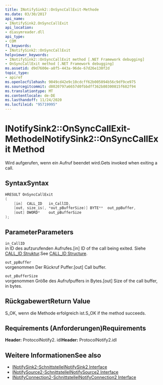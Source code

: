 ```yaml
---
title: INotifySink2::OnSyncCallExit-Methode
ms.date: 03/30/2017
api_name:
- INotifySink2.OnSyncCallExit
api_location:
- diasymreader.dll
api_type:
- COM
f1_keywords:
- INotifySink2::OnSyncCallExit
helpviewer_keywords:
- INotifySink2::OnSyncCallExit method [.NET Framework debugging]
- OnSyncCallExit method [.NET Framework debugging]
ms.assetid: d9d7600e-a8f5-443a-96de-67d26e130f2d
topic_type:
- apiref
ms.openlocfilehash: 9049cd42e9c10cdcff62b005094b56c9df9ce975
ms.sourcegitcommit: d8020797a6657d0fbbdff362b80300815f682f94
ms.translationtype: MT
ms.contentlocale: de-DE
ms.lasthandoff: 11/24/2020
ms.locfileid: "95719995"
---
```

# <a name="inotifysink2onsynccallexit-method"></a><span data-ttu-id="7d3d0-102">INotifySink2::OnSyncCallExit-Methode</span><span class="sxs-lookup"><span data-stu-id="7d3d0-102">INotifySink2::OnSyncCallExit Method</span></span>

<span data-ttu-id="7d3d0-103">Wird aufgerufen, wenn ein Aufruf beendet wird.</span><span class="sxs-lookup"><span data-stu-id="7d3d0-103">Gets invoked when exiting a call.</span></span>  
  
## <a name="syntax"></a><span data-ttu-id="7d3d0-104">Syntax</span><span class="sxs-lookup"><span data-stu-id="7d3d0-104">Syntax</span></span>  
  
```cpp  
HRESULT OnSyncCallExit  
(  
    [in]  CALL_ID   in_CallID,  
    [out, size_is(, *out_pBufferSize)] BYTE**  out_ppBuffer,  
    [out] DWORD*    out_pBufferSize  
);  
```  
  
## <a name="parameters"></a><span data-ttu-id="7d3d0-105">Parameter</span><span class="sxs-lookup"><span data-stu-id="7d3d0-105">Parameters</span></span>  

 `in_CallID`  
 <span data-ttu-id="7d3d0-106">in ID des aufzurufenden Aufrufes.</span><span class="sxs-lookup"><span data-stu-id="7d3d0-106">[in] ID of the call being exited.</span></span> <span data-ttu-id="7d3d0-107">Siehe [CALL_ID Struktur](call-id-structure.md).</span><span class="sxs-lookup"><span data-stu-id="7d3d0-107">See [CALL_ID Structure](call-id-structure.md).</span></span>  
  
 `out_ppBuffer`  
 <span data-ttu-id="7d3d0-108">vorgenommen Der Rückruf Puffer.</span><span class="sxs-lookup"><span data-stu-id="7d3d0-108">[out] Call buffer.</span></span>  
  
 `out_pBufferSize`  
 <span data-ttu-id="7d3d0-109">vorgenommen Größe des Aufrufpuffers in Bytes.</span><span class="sxs-lookup"><span data-stu-id="7d3d0-109">[out] Size of the call buffer, in bytes.</span></span>  
  
## <a name="return-value"></a><span data-ttu-id="7d3d0-110">Rückgabewert</span><span class="sxs-lookup"><span data-stu-id="7d3d0-110">Return Value</span></span>  

 <span data-ttu-id="7d3d0-111">S_OK, wenn die Methode erfolgreich ist.</span><span class="sxs-lookup"><span data-stu-id="7d3d0-111">S_OK if the method succeeds.</span></span>  
  
## <a name="requirements"></a><span data-ttu-id="7d3d0-112">Requirements (Anforderungen)</span><span class="sxs-lookup"><span data-stu-id="7d3d0-112">Requirements</span></span>  

 <span data-ttu-id="7d3d0-113">**Header:** ProtocolNotify2. idl</span><span class="sxs-lookup"><span data-stu-id="7d3d0-113">**Header:** ProtocolNotify2.idl</span></span>  
  
## <a name="see-also"></a><span data-ttu-id="7d3d0-114">Weitere Informationen</span><span class="sxs-lookup"><span data-stu-id="7d3d0-114">See also</span></span>

- [<span data-ttu-id="7d3d0-115">INotifySink2-Schnittstelle</span><span class="sxs-lookup"><span data-stu-id="7d3d0-115">INotifySink2 Interface</span></span>](inotifysink2-interface.md)
- [<span data-ttu-id="7d3d0-116">INotifySource2-Schnittstelle</span><span class="sxs-lookup"><span data-stu-id="7d3d0-116">INotifySource2 Interface</span></span>](inotifysource2-interface.md)
- [<span data-ttu-id="7d3d0-117">INotifyConnection2-Schnittstelle</span><span class="sxs-lookup"><span data-stu-id="7d3d0-117">INotifyConnection2 Interface</span></span>](inotifyconnection2-interface.md)
